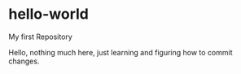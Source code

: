 # hello-world
My first Repository

Hello, nothing much here, just learning and figuring how to commit changes.
